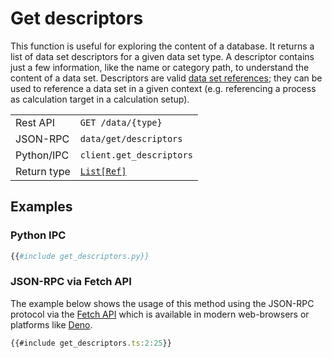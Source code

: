 # Get descriptors

This function is useful for exploring the content of a database. It returns a
list of data set descriptors for a given data set type. A descriptor contains
just a few information, like the name or category path, to understand the
content of a data set. Descriptors are valid [data set
references](https://greendelta.github.io/olca-schema/classes/Ref.html); they can
be used to reference a data set in a given context (e.g. referencing a process
as calculation target in a calculation setup).

|             |                                                                          |
| ----------- | ------------------------------------------------------------------------ |
| Rest API    | `GET /data/{type}`                                                       |
| JSON-RPC    | `data/get/descriptors`                                                   |
| Python/IPC  | `client.get_descriptors`                                                 |
| Return type | [`List[Ref]`](https://greendelta.github.io/olca-schema/classes/Ref.html) |


## Examples

### Python IPC

```py
{{#include get_descriptors.py}}
```

### JSON-RPC via Fetch API

The example below shows the usage of this method using the JSON-RPC protocol via
the [Fetch API](https://developer.mozilla.org/en-US/docs/Web/API/Fetch_API)
which is available in modern web-browsers or platforms like
[Deno](https://deno.land/).

```ts
{{#include get_descriptors.ts:2:25}}
```
